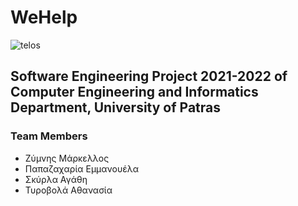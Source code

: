# **WeHelp**
 
![telos](https://user-images.githubusercontent.com/44534456/159056329-0e497a46-007d-4598-98ac-94597bf401db.png)

## Software Engineering Project 2021-2022 of Computer Engineering and Informatics Department, University of Patras

### Team Members

- Ζύμνης Μάρκελλος 
- Παπαζαχαρία Εμμανουέλα 
- Σκύρλα Αγάθη
- Τυροβολά Αθανασία 
